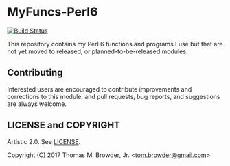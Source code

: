 # MyFuncs-Perl6
[![Build Status](https://travis-ci.org/tbrowder/MyFuncs-Perl6.svg?branch=master)](https://travis-ci.org/tbrowder/MyFuncs-Perl6)

This repository contains my Perl 6 functions and programs I use but
that are not yet moved to released, or planned-to-be-released modules.


## Contributing

Interested users are encouraged to contribute improvements and
corrections to this module, and pull requests, bug reports, and
suggestions are always welcome.


## LICENSE and COPYRIGHT

Artistic 2.0. See [LICENSE](https://github.com/tbrowder/MyFuncs-Perl6/blob/master/LICENSE).

Copyright (C) 2017 Thomas M. Browder, Jr. <<tom.browder@gmail.com>>
